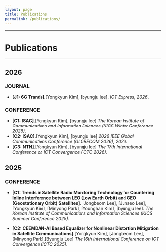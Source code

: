 ```yaml
---
layout: page
title: Publications
permalink: /publications/
---
```


---
# Publications
---

## 2026

### JOURNAL
* **[J1: 6G Trands]**.[Yongkyun Kim], [byungju lee]. *ICT Express, 2026*.

### CONFERENCE
* **[C1: ISAC]**.[Yongkyun Kim], [byungju lee] *The Korean Institute of Communications and Information Sciences (KICS Winter Conference 2026)*.
* **[C2: ISAC]**.[Yongkyun Kim], [byungju lee] *2026 IEEE Global Communications Conference (GLOBECOM 2026), 2026*.
* **[C3: NTN]**.[Yongkyun Kim], [byungju lee] *The 17th International Conference on ICT Convergence (ICTC 2026)*.

## 2025

### CONFERENCE
* **[C1: Trends in Satellite Radio Monitoring Technology for Countering Inline Interference between LEO (Low Earth Orbit) and GEO (Geostationary Orbit) Satellites]**. [Jongbeom Lee], [Junseo Lee], [Yongkyun Kim], [Minyong Park], [Younghan Kim], [byungju lee]. *The Korean Institute of Communications and Information Sciences (KICS Summer Conference 2025)*.

* **[C2: CEEMDAN-AI Based Equalizer for Nonlinear Distortion Mitigation in Satellite Communications]**.[Yongkyun Kim], [Jongbeom Lee], [Minyong Park],[Byungju Lee] *The 16th International Conference on ICT Convergence (ICTC 2025)*.
